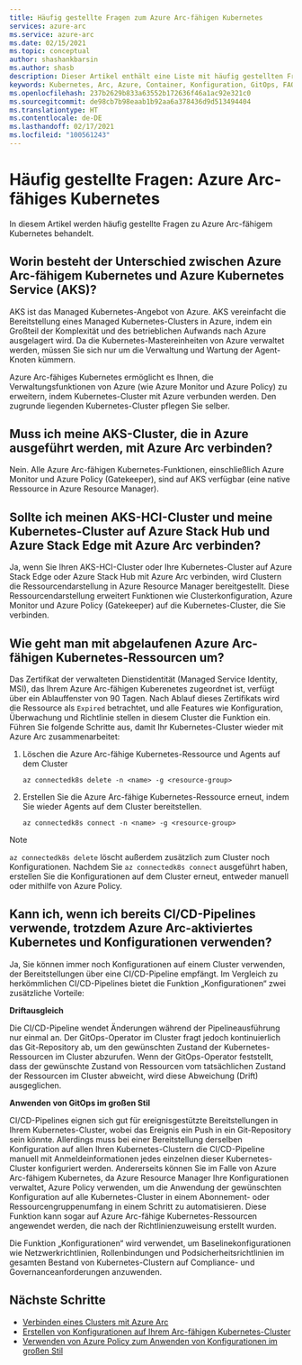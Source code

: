 ```yaml
---
title: Häufig gestellte Fragen zum Azure Arc-fähigen Kubernetes
services: azure-arc
ms.service: azure-arc
ms.date: 02/15/2021
ms.topic: conceptual
author: shashankbarsin
ms.author: shasb
description: Dieser Artikel enthält eine Liste mit häufig gestellten Fragen zu Azure Arc-fähigem Kubernetes.
keywords: Kubernetes, Arc, Azure, Container, Konfiguration, GitOps, FAQ, Häufig gestellte Fragen
ms.openlocfilehash: 237b2629b833a63552b172636f46a1ac92e321c0
ms.sourcegitcommit: de98cb7b98eaab1b92aa6a378436d9d513494404
ms.translationtype: HT
ms.contentlocale: de-DE
ms.lasthandoff: 02/17/2021
ms.locfileid: "100561243"
---
```

# <a name="frequently-asked-questions---azure-arc-enabled-kubernetes"></a>Häufig gestellte Fragen: Azure Arc-fähiges Kubernetes

In diesem Artikel werden häufig gestellte Fragen zu Azure Arc-fähigem Kubernetes behandelt.

## <a name="what-is-the-difference-between-azure-arc-enabled-kubernetes-and-azure-kubernetes-service-aks"></a>Worin besteht der Unterschied zwischen Azure Arc-fähigem Kubernetes und Azure Kubernetes Service (AKS)?

AKS ist das Managed Kubernetes-Angebot von Azure. AKS vereinfacht die Bereitstellung eines Managed Kubernetes-Clusters in Azure, indem ein Großteil der Komplexität und des betrieblichen Aufwands nach Azure ausgelagert wird. Da die Kubernetes-Mastereinheiten von Azure verwaltet werden, müssen Sie sich nur um die Verwaltung und Wartung der Agent-Knoten kümmern.

Azure Arc-fähiges Kubernetes ermöglicht es Ihnen, die Verwaltungsfunktionen von Azure (wie Azure Monitor und Azure Policy) zu erweitern, indem Kubernetes-Cluster mit Azure verbunden werden. Den zugrunde liegenden Kubernetes-Cluster pflegen Sie selber.

## <a name="do-i-need-to-connect-my-aks-clusters-running-on-azure-to-azure-arc"></a>Muss ich meine AKS-Cluster, die in Azure ausgeführt werden, mit Azure Arc verbinden?

Nein. Alle Azure Arc-fähigen Kubernetes-Funktionen, einschließlich Azure Monitor und Azure Policy (Gatekeeper), sind auf AKS verfügbar (eine native Ressource in Azure Resource Manager).
    
## <a name="should-i-connect-my-aks-hci-cluster-and-kubernetes-clusters-on-azure-stack-hub-and-azure-stack-edge-to-azure-arc"></a>Sollte ich meinen AKS-HCI-Cluster und meine Kubernetes-Cluster auf Azure Stack Hub und Azure Stack Edge mit Azure Arc verbinden?

Ja, wenn Sie Ihren AKS-HCI-Cluster oder Ihre Kubernetes-Cluster auf Azure Stack Edge oder Azure Stack Hub mit Azure Arc verbinden, wird Clustern die Ressourcendarstellung in Azure Resource Manager bereitgestellt. Diese Ressourcendarstellung erweitert Funktionen wie Clusterkonfiguration, Azure Monitor und Azure Policy (Gatekeeper) auf die Kubernetes-Cluster, die Sie verbinden.

## <a name="how-to-address-expired-azure-arc-enabled-kubernetes-resources"></a>Wie geht man mit abgelaufenen Azure Arc-fähigen Kubernetes-Ressourcen um?

Das Zertifikat der verwalteten Dienstidentität (Managed Service Identity, MSI), das Ihrem Azure Arc-fähigen Kuberenetes zugeordnet ist, verfügt über ein Ablauffenster von 90 Tagen. Nach Ablauf dieses Zertifikats wird die Ressource als `Expired` betrachtet, und alle Features wie Konfiguration, Überwachung und Richtlinie stellen in diesem Cluster die Funktion ein. Führen Sie folgende Schritte aus, damit Ihr Kubernetes-Cluster wieder mit Azure Arc zusammenarbeitet:

1. Löschen die Azure Arc-fähige Kubernetes-Ressource und Agents auf dem Cluster 

    ```console
    az connectedk8s delete -n <name> -g <resource-group>
    ```

1. Erstellen Sie die Azure Arc-fähige Kubernetes-Ressource erneut, indem Sie wieder Agents auf dem Cluster bereitstellen.
    
    ```console
    az connectedk8s connect -n <name> -g <resource-group>
    ```

> [!NOTE]
> `az connectedk8s delete` löscht außerdem zusätzlich zum Cluster noch Konfigurationen. Nachdem Sie `az connectedk8s connect` ausgeführt haben, erstellen Sie die Konfigurationen auf dem Cluster erneut, entweder manuell oder mithilfe von Azure Policy.

## <a name="if-i-am-already-using-cicd-pipelines-can-i-still-use-azure-arc-enabled-kubernetes-and-configurations"></a>Kann ich, wenn ich bereits CI/CD-Pipelines verwende, trotzdem Azure Arc-aktiviertes Kubernetes und Konfigurationen verwenden?

Ja, Sie können immer noch Konfigurationen auf einem Cluster verwenden, der Bereitstellungen über eine CI/CD-Pipeline empfängt. Im Vergleich zu herkömmlichen CI/CD-Pipelines bietet die Funktion „Konfigurationen“ zwei zusätzliche Vorteile:

**Driftausgleich**

Die CI/CD-Pipeline wendet Änderungen während der Pipelineausführung nur einmal an. Der GitOps-Operator im Cluster fragt jedoch kontinuierlich das Git-Repository ab, um den gewünschten Zustand der Kubernetes-Ressourcen im Cluster abzurufen. Wenn der GitOps-Operator feststellt, dass der gewünschte Zustand von Ressourcen vom tatsächlichen Zustand der Ressourcen im Cluster abweicht, wird diese Abweichung (Drift) ausgeglichen.

**Anwenden von GitOps im großen Stil**

CI/CD-Pipelines eignen sich gut für ereignisgestützte Bereitstellungen in Ihrem Kubernetes-Cluster, wobei das Ereignis ein Push in ein Git-Repository sein könnte. Allerdings muss bei einer Bereitstellung derselben Konfiguration auf allen Ihren Kubernetes-Clustern die CI/CD-Pipeline manuell mit Anmeldeinformationen jedes einzelnen dieser Kubernetes-Cluster konfiguriert werden. Andererseits können Sie im Falle von Azure Arc-fähigem Kubernetes, da Azure Resource Manager Ihre Konfigurationen verwaltet, Azure Policy verwenden, um die Anwendung der gewünschten Konfiguration auf alle Kubernetes-Cluster in einem Abonnement- oder Ressourcengruppenumfang in einem Schritt zu automatisieren. Diese Funktion kann sogar auf Azure Arc-fähige Kubernetes-Ressourcen angewendet werden, die nach der Richtlinienzuweisung erstellt wurden.

Die Funktion „Konfigurationen“ wird verwendet, um Baselinekonfigurationen wie Netzwerkrichtlinien, Rollenbindungen und Podsicherheitsrichtlinien im gesamten Bestand von Kubernetes-Clustern auf Compliance- und Governanceanforderungen anzuwenden.

## <a name="next-steps"></a>Nächste Schritte

* [Verbinden eines Clusters mit Azure Arc](./connect-cluster.md)
* [Erstellen von Konfigurationen auf Ihrem Arc-fähigen Kubernetes-Cluster](./use-gitops-connected-cluster.md)
* [Verwenden von Azure Policy zum Anwenden von Konfigurationen im großen Stil](./use-azure-policy.md)
